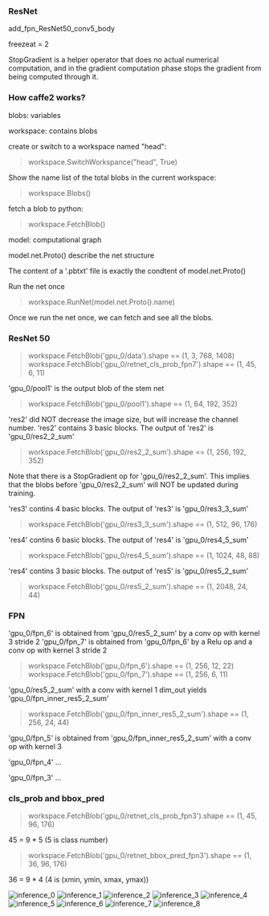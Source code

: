 ### ResNet

add_fpn_ResNet50_conv5_body

freezeat = 2

StopGradient is a helper operator that does no actual numerical computation, and in the gradient computation phase stops the gradient from being computed through it.


### How caffe2 works?

blobs: variables

workspace: contains blobs

create or switch to a workspace named "head":

>workspace.SwitchWorkspance("head", True)

Show the name list of the total blobs in the current workspace:

>workspace.Blobs()

fetch a blob to python:

>workspace.FetchBlob()


model: computational graph

model.net.Proto() describe the net structure

The content of a '.pbtxt' file is exactly the condtent of model.net.Proto()

Run the net once

>workspace.RunNet(model.net.Proto().name)

Once we run the net once, we can fetch and see all the blobs.

### ResNet 50

>workspace.FetchBlob('gpu_0/data').shape == (1, 3, 768, 1408)
>workspace.FetchBlob('gpu_0/retnet_cls_prob_fpn7').shape == (1, 45, 6, 11)

'gpu_0/pool1' is the output blob of the stem net

>workspace.FetchBlob('gpu_0/pool1').shape == (1, 64, 192, 352)

'res2' did NOT decrease the image size, but will increase the channel number. 'res2' contains 3 basic blocks. The output of 'res2' is 'gpu_0/res2_2_sum'

>workspace.FetchBlob('gpu_0/res2_2_sum').shape == (1, 256, 192, 352)

Note that there is a StopGradient op for 'gpu_0/res2_2_sum'. This implies that the blobs before 'gpu_0/res2_2_sum' will NOT be updated during training.

'res3' contins 4 basic blocks. The output of 'res3' is 'gpu_0/res3_3_sum'

>workspace.FetchBlob('gpu_0/res3_3_sum').shape == (1, 512, 96, 176)

'res4' contins 6 basic blocks. The output of 'res4' is 'gpu_0/res4_5_sum'

>workspace.FetchBlob('gpu_0/res4_5_sum').shape == (1, 1024, 48, 88)

'res4' contins 3 basic blocks. The output of 'res5' is 'gpu_0/res5_2_sum'

>workspace.FetchBlob('gpu_0/res5_2_sum').shape == (1, 2048, 24, 44)

### FPN

'gpu_0/fpn_6' is obtained from 'gpu_0/res5_2_sum' by a conv op with kernel 3 stride 2
'gpu_0/fpn_7' is obtained from 'gpu_0/fpn_6' by a Relu op and a conv op with kernel 3 stride 2

>workspace.FetchBlob('gpu_0/fpn_6').shape == (1, 256, 12, 22)
>workspace.FetchBlob('gpu_0/fpn_7').shape == (1, 256, 6, 11)

'gpu_0/res5_2_sum' with a conv with kernel 1 dim_out yields 'gpu_0/fpn_inner_res5_2_sum'

>workspace.FetchBlob('gpu_0/fpn_inner_res5_2_sum').shape == (1, 256, 24, 44)

'gpu_0/fpn_5' is obtained from 'gpu_0/fpn_inner_res5_2_sum' with a conv op with kernel 3

'gpu_0/fpn_4' ...

'gpu_0/fpn_3' ...

### cls_prob and bbox_pred

>workspace.FetchBlob('gpu_0/retnet_cls_prob_fpn3').shape == (1, 45, 96, 176) 

45 = 9 * 5 (5 is class number)

>workspace.FetchBlob('gpu_0/retnet_bbox_pred_fpn3').shape == (1, 36, 96, 176) 

36 = 9 * 4 (4 is (xmin, ymin, xmax, ymax))



![inference_0](https://github.com/kfeng123/Opt/tree/master/retinanet/fig/inference_0.png)
![inference_1](https://github.com/kfeng123/Opt/tree/master/retinanet/fig/inference_1.png)
![inference_2](https://github.com/kfeng123/Opt/tree/master/retinanet/fig/inference_2.png)
![inference_3](https://github.com/kfeng123/Opt/tree/master/retinanet/fig/inference_3.png)
![inference_4](https://github.com/kfeng123/Opt/tree/master/retinanet/fig/inference_4.png)
![inference_5](https://github.com/kfeng123/Opt/tree/master/retinanet/fig/inference_5.png)
![inference_6](https://github.com/kfeng123/Opt/tree/master/retinanet/fig/inference_6.png)
![inference_7](https://github.com/kfeng123/Opt/tree/master/retinanet/fig/inference_7.png)
![inference_8](https://github.com/kfeng123/Opt/tree/master/retinanet/fig/inference_8.png)
